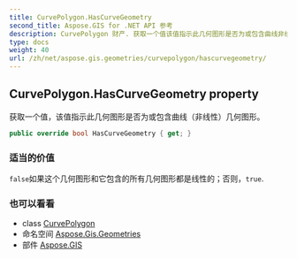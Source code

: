 ```yaml
---
title: CurvePolygon.HasCurveGeometry
second_title: Aspose.GIS for .NET API 参考
description: CurvePolygon 财产. 获取一个值该值指示此几何图形是否为或包含曲线非线性几何图形
type: docs
weight: 40
url: /zh/net/aspose.gis.geometries/curvepolygon/hascurvegeometry/
---
```

## CurvePolygon.HasCurveGeometry property

获取一个值，该值指示此几何图形是否为或包含曲线（非线性）几何图形。

```csharp
public override bool HasCurveGeometry { get; }
```

### 适当的价值

`false`如果这个几何图形和它包含的所有几何图形都是线性的；否则，`true`.

### 也可以看看

* class [CurvePolygon](../)
* 命名空间 [Aspose.Gis.Geometries](../../curvepolygon/)
* 部件 [Aspose.GIS](../../../)


